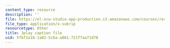 ```yaml
---
content_type: resource
description: ''
file: https://ol-ocw-studio-app-production.s3.amazonaws.com/courses/res-18-008-calculus-revisited-complex-variables-differential-equations-and-linear-algebra-fall-2011/5fbf2a181a025c6aa861721f7aa71d78_IkpQJSDK940.vtt
file_type: application/x-subrip
resourcetype: Other
title: 3play caption file
uid: 5fbf2a18-1a02-5c6a-a861-721f7aa71d78
---
```

